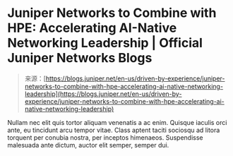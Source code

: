 <!--yml
category: 未分类
date: 2024-05-27 14:40:26
-->

# Juniper Networks to Combine with HPE: Accelerating AI-Native Networking Leadership | Official Juniper Networks Blogs

> 来源：[https://blogs.juniper.net/en-us/driven-by-experience/juniper-networks-to-combine-with-hpe-accelerating-ai-native-networking-leadership](https://blogs.juniper.net/en-us/driven-by-experience/juniper-networks-to-combine-with-hpe-accelerating-ai-native-networking-leadership)

Nullam nec elit quis tortor aliquam venenatis a ac enim. Quisque iaculis orci ante, eu tincidunt arcu tempor vitae. Class aptent taciti sociosqu ad litora torquent per conubia nostra, per inceptos himenaeos. Suspendisse malesuada ante dictum, auctor elit semper, semper dui.